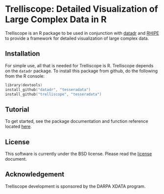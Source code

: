 # Trelliscope: Detailed Visualization of Large Complex Data in R

Trelliscope is an R package to be used in conjunction with [datadr](https://github.com/tesseradata/datadr) and [RHIPE](https://github.com/tesseradata/RHIPE) to provide a framework for detailed visualization of large complex data.

## Installation

For simple use, all that is needed for Trelliscope is R.  Trelliscope depends on the `datadr` package.  To install this package from github, do the following from the R console:

```s
library(devtools)
install_github("datadr", "tesseradata")
install_github("trelliscope", "tesseradata")
```

## Tutorial

To get started, see the package documentation and function reference located [here](http://tesseradata.github.io/docs-trelliscope/).

## License

This software is currently under the BSD license.  Please read the [license](https://github.com/hafen/trelliscope/blob/master/LICENSE.md) document.

## Acknowledgement

Trelliscope development is sponsored by the DARPA XDATA program.
